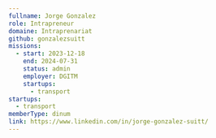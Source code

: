 ```yaml
---
fullname: Jorge Gonzalez
role: Intrapreneur
domaine: Intraprenariat
github: gonzalezsuitt
missions:
  - start: 2023-12-18
    end: 2024-07-31
    status: admin
    employer: DGITM
    startups:
      - transport
startups:
  - transport
memberType: dinum
link: https://www.linkedin.com/in/jorge-gonzalez-suitt/
---
```

